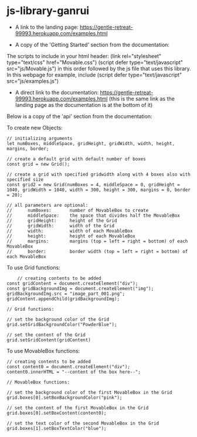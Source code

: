 # js-library-ganrui

* A link to the landing page:
https://gentle-retreat-99993.herokuapp.com/examples.html

* A copy of the 'Getting Started' section from the documentation:

The scripts to include in your html header: 
	(link rel="stylesheet" type="text/css" href="Movable.css")
	(script defer type="text/javascript" src="js/Movable.js") 
in this order followed by the js file that uses this library. In this webpage for example, include
	(script defer type="text/javascript" src="js/examples.js")


* A direct link to the documentation:
https://gentle-retreat-99993.herokuapp.com/examples.html
(this is the same link as the landing page as the documentation is at the bottom of it)

Below is a copy of the 'api' section from the documentation:

To create new Objects:
	
	// initializing arguments
	let numBoxes, middleSpace, gridHeight, gridWidth, width, height, margins, border;
	
	// create a default grid with default number of boxes
	const grid = new Grid();
	
	// create a grid with specified gridwidth along with 4 boxes also with specified size
	const grid2 = new Grid(numBoxes = 4, middleSpace = 0, gridHeight = 1040, gridWidth = 1040, width = 300, height = 300, margins = 0, border = 20);
	
	// all parameters are optional: 
	//		numBoxes:		number of MovableBox to create
	// 		middleSpace:	the space that divides half the MovableBox
	// 		gridHeight:		height of the Grid
	//		gridWidth: 		width of the Grid
	//		width:			width of each MovableBox
	//		height: 		height of each MovableBox
	//		margins:		margins (top = left = right = bottom) of each MovableBox
	//		border: 		border width (top = left = right = bottom) of each MovableBox

To use Grid functions:

    	// creating contents to be added
	const gridContent = document.createElement("div");
	const gridBackgroundImg = document.createElement("img");
	gridBackgroundImg.src = "image_part_001.png";	
	gridContent.appendChild(gridBackgroundImg);
	
	// Grid functions: 

	// set the background color of the Grid
	grid.setGridBackgroundColor("PowderBlue");

	// set the content of the Grid
	grid.setGridContent(gridContent)

To use MovableBox functions:
    
	// creating contents to be added
	const content0 = document.createElement("div");
	content0.innerHTML = "--content of the box here--";
	
	// MovableBox functions:

	// set the background color of the first MovableBox in the Grid 
	grid.boxes[0].setBoxBackgroundColor("pink");

	// set the content of the first MovableBox in the Grid
	grid.boxes[0].setBoxContent(content0);

	// set the text color of the second MovableBox in the Grid
	grid.boxes[1].setBoxTextColor("blue");
